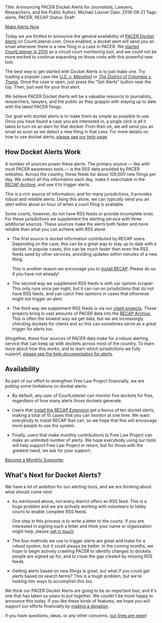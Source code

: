 Title: Announcing PACER Docket Alerts for Journalists, Lawyers, Researchers, and the Public
Author: Michael Lissner
Date: 2018-08-21
Tags: alerts, PACER, RECAP
Status: Draft

<a href="https://www.courtlistener.com/help/alerts/#recap-alerts"
   target="_blank"
   class="btn btn-primary btn-lg right-image"><i class="fa fa-bell-o"></i>
   Make Alerts Now
</a>

Today we are thrilled to announce the general availability of [PACER Docket Alerts][help] on CourtListener.com. Once enabled, a docket alert will send you an email whenever there is a new filing in a case in PACER. We [started CourtListener in 2010][cl] as a circuit court monitoring tool, and we could not be more excited to continue expanding on those roots with this powerful new tool.

<p class="alert bg-warning"><i class="fa fa-lightbulb-o"></i> The best way to get started with Docket Alerts is to just make one. Try loading a popular case like <em><a href="https://www.courtlistener.com/docket/6183591/united-states-v-manafort/?filed_after=&filed_before=&entry_gte=&entry_lte=&order_by=desc">U.S. v. Manafort</a></em> or <em><a href="https://www.courtlistener.com/docket/6072774/the-district-of-columbia-v-trump/?filed_after=&filed_before=&entry_gte=&entry_lte=&order_by=desc">The District of Columbia v. Trump</a></em>. Once the case is open, just press the "Get Alerts" button near the top. Then, just wait for your first alert.
</p>
 
We believe PACER Docket Alerts will be a valuable resource to journalists, researchers, lawyers, and the public as they grapple with staying up to date with the latest PACER filings.

Our goal with docket alerts is to make them as simple as possible to use. Once you have found a case you are interested in, a single click is all it takes to turn on an alert for that docket. From then on, we will send you an email as soon as we detect a new filing in that case. For more details on how to use docket alerts, [please see our help page][help].

[cl]: {filename}/announcing-courtlistener-com.md


## How Docket Alerts Work

A number of sources power these alerts. The primary source — like with most PACER awareness tools — is the RSS data provided by PACER websites. Across the country, these feeds list about 100,000 new filings per day. We collect all this information each day, make it searchable in the [RECAP Archive][archive], and use it to trigger alerts. 

This is a rich source of information, and for many jurisdictions, it provides robust and reliable alerts. Using this alone, we can typically send you an alert within about an hour of when a court filing is available.

Some courts, however, do not have RSS feeds or provide incomplete ones. For these jurisdictions we supplement the alerting service with three additional sources. These sources make the alerts both faster and more reliable than what you can achieve with RSS alone:
 
 - The first source is docket information contributed by RECAP users. Depending on the case, this can be a great way to stay up to date with a docket. In popular cases, this can be much faster than even the RSS feeds used by other services, providing updates within minutes of a new filing.
 
     This is another reason we encourage you to [install RECAP][recap]. Please do so if you have not already! 
 
 - The second way we supplement RSS feeds is with our opinion scraper. This only runs once per night, but it can run on jurisdictions that do not have RSS feeds, and can catch free opinions in cases that otherwise might not trigger an alert.
 
 - The third way we supplement RSS feeds is via our [client projects][services]. These projects bring in vast amounts of PACER data into the [RECAP Archive][archive], This is often the slowest way we get data, but we are increasingly checking dockets for clients and so this can sometimes serve as a great trigger for alerts too.

Altogether, these four sources of PACER data make for a robust alerting service that can keep up with dockets across most of the country. To learn more about how this works, and to learn which jurisdictions we fully support, [please see the help documentation for alerts][help].

[services]: {filename}/pages/data-services.md
[archive]: https://www.courtlistener.com/recap/


## Availability

As part of our effort to strengthen Free Law Project financially, we are putting some limitations on docket alerts:

 - By default, any user of CourtListener can monitor five dockets for free, regardless of how many alerts those dockets generate.

 - Users that [install the RECAP Extension][recap] get a bonus of ten docket alerts, making a total of 15 cases that you can monitor at one time. We want everybody to install RECAP that can, so we hope that this will encourage more people to use the system. 
 
 - Finally, users that make monthly contributions to Free Law Project can make an unlimited number of alerts. We hope everybody using our tools will help support Free Law Project in return, but for those with the greatest need, we ask for your support.

<a href="https://www.courtlistener.com/donate/?referrer=docket-alerts-announcement"
   target="_blank"
   class="btn btn-lg btn-danger"><i class="fa fa-heart-o"></i> Become a Monthly Supporter</a>
 
## What's Next for Docket Alerts?

We have a lot of ambition for our alerting tools, and we are thinking about what should come next:
 
 - As mentioned above, not every district offers an RSS feed. This is a huge problem and we are actively working with volunteers to lobby courts to enable complete RSS feeds. 
 
     One step in this process is to write a letter to the courts. If you are interested in signing such a letter and think your name or organization might help, please [get in touch][c].
 
 - The four methods we use to trigger alerts are great and make for a robust system, but it could always be better. In the coming months, we hope to begin actively crawling PACER to identify changes to dockets people are signed up for, and to close the gap created by missing RSS feeds.
 
 - Getting alerts based on new filings is great, but what if you could get alerts based on search terms? This is a tough problem, but we're looking into ways to accomplish this too.
 
We think our PACER Docket Alerts are going to be an important tool, and it's one that has taken us years to put together. We couldn't be more happy to announce this today. If you like these kinds of features, we hope you will support our efforts financially by [making a donation][donate].

If you have questions, ideas, or any other concerns, [our lines are open][c]!

[donate]: https://www.courtlistener.com/donate/?referrer=docket-alerts-announcement2
[help]: https://www.courtlistener.com/help/alerts/#recap-alerts
[c]: {filename}/pages/contact.md
[recap]: {filename}/pages/recap.md
